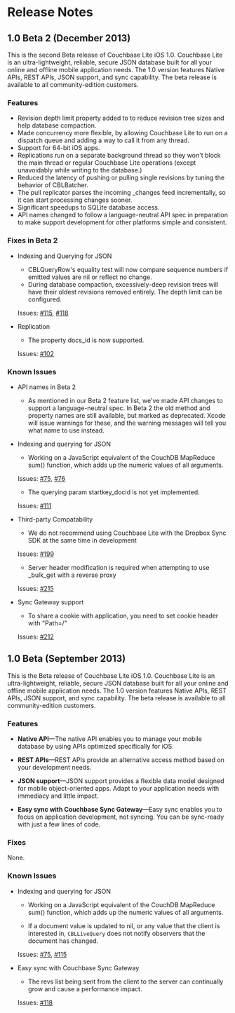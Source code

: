 # Release Notes

## 1.0 Beta 2 (December 2013)

This is the second Beta release of Couchbase Lite iOS 1.0. Couchbase Lite is an ultra-lightweight, reliable, secure JSON database built for all your online and offline mobile application needs. The 1.0 version features Native APIs, REST APIs, JSON support, and sync capability. The beta release is available to all community-edition customers.

### Features
* Revision depth limit property added to to reduce revision tree sizes and help database compaction.
* Made concurrency more flexible, by allowing Couchbase Lite to run on a dispatch queue and adding a way to call it from any thread.
* Support for 64-bit iOS apps.
* Replications run on a separate background thread so they won't block the main thread or regular Couchbase Lite operations (except unavoidably while writing to the database.)
* Reduced the latency of pushing or pulling single revisions by tuning the behavior of CBLBatcher.
* The pull replicator parses the incoming _changes feed incrementally, so it can start processing changes sooner.
* Significant speedups to SQLite database access.
* API names changed to follow a language-neutral API spec in preparation to make support development for other platforms simple and consistent.

### Fixes in Beta 2

* Indexing and Querying for JSON
	* CBLQueryRow's equality test will now compare sequence numbers if emitted values are nil or reflect no change.
	* During database compaction, excessively-deep revision trees will have their oldest revisions removed entirely. The depth limit can be configured.
	
	Issues: [#115](https://github.com/couchbase/couchbase-lite-ios/issues/115), [#118](https://github.com/couchbase/couchbase-lite-ios/issues/118)
* Replication
	* The property docs_id is now supported.
	
	Issues: [#102](https://github.com/couchbase/couchbase-lite-ios/issues/102)

### Known Issues
* API names in Beta 2
	* As mentioned in our Beta 2 feature list, we've made API changes to support a language-neutral spec. In Beta 2 the old method and property names are still available, but marked as deprecated. Xcode will issue warnings for these, and the warning messages will tell you what name to use instead.
	 
* Indexing and querying for JSON
	* Working on a JavaScript equivalent of the CouchDB MapReduce sum() function, which adds up the numeric values of all arguments.

	 Issues: [#75](https://github.com/couchbase/couchbase-lite-ios/issues/75), [#76](https://github.com/couchbase/couchbase-lite-ios/issues/76)
	
	* The querying param startkey_docid is not yet implemented.

	 Issues: [#111](https://github.com/couchbase/couchbase-lite-ios/issues/111)
	
* Third-party Compatability
	* We do not recommend using Couchbase Lite with the Dropbox Sync SDK at the same time in development
	
	Issues: [#199](https://github.com/couchbase/couchbase-lite-ios/issues/199)

	* Server header modification is required when attempting to use _bulk_get with a reverse proxy
	
	Issues: [#215](https://github.com/couchbase/couchbase-lite-ios/issues/215)

* Sync Gateway support
	* To share a cookie with application, you need to set cookie header with "Path=/"
	
	Issues: [#212](https://github.com/couchbase/couchbase-lite-ios/issues/212)

## 1.0 Beta (September 2013)

This is the Beta release of Couchbase Lite iOS 1.0. Couchbase Lite is an ultra-lightweight, reliable, secure JSON database built for all your online and offline mobile application needs. The 1.0 version features Native APIs, REST APIs, JSON support, and sync capability. The beta release is available to all community-edition customers.

### Features
* **Native API**—The native API enables you to manage your mobile database by using APIs optimized specifically for iOS.

* **REST APIs**—REST APIs provide an alternative access method based on your development needs.

* **JSON support**—JSON support provides a flexible data model designed for mobile object-oriented apps. Adapt to your application needs with immediacy and little impact.

* **Easy sync with Couchbase Sync Gateway**—Easy sync enables you to focus on application development, not syncing. You can be sync-ready with just a few lines of code.

### Fixes

None.

### Known Issues
* Indexing and querying for JSON
	* Working on a JavaScript equivalent of the CouchDB MapReduce sum() function, which adds up the numeric values of all arguments.
	
	* If a document value is updated to nil, or any value that the client is interested in, `CBLLiveQuery` does not notify observers that the document has changed.
	
	Issues: [#75](https://github.com/couchbase/couchbase-lite-ios/issues/75), [#115](https://github.com/couchbase/couchbase-lite-ios/issues/115)

* Easy sync with Couchbase Sync Gateway
	* The revs list being sent from the client to the server can continually grow and  cause a performance impact.
	
	Issues: [#118](https://github.com/couchbase/couchbase-lite-ios/issues/118)